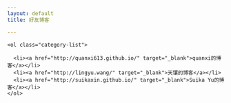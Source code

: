 ```yaml
---
layout: default
title: 好友博客

---
```


<div class="content">

  <div class="main">

    <ol class="category-list">

      <li><a href="http://quanxi613.github.io/" target="_blank">quanxi的博客</a></li>
      <li><a href="http://lingyu.wang/" target="_blank">天镶的博客</a></li>
      <li><a href="http://suikaxin.github.io/" target="_blank">Suika Yu的博客</a></li>
    </ol>
  </div>

  <div class="sidebar">

  </div>
</div>
